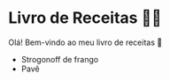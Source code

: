 # Livro de Receitas :woman_cook:

Olá! Bem-vindo ao meu livro de receitas :wave:

- Strogonoff de frango
- Pavê

